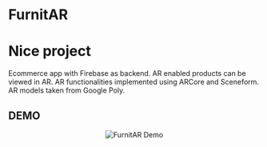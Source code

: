# FurnitAR
# Nice project

Ecommerce app with Firebase as backend. AR enabled products can be viewed in AR. AR functionalities implemented using ARCore and
 Sceneform. AR models taken from Google Poly.
 ## DEMO

 <p align="center">
  <img src="https://media.giphy.com/media/VdDsmRo4dvGSR0397d/giphy.gif" alt="FurnitAR Demo">
</p>
